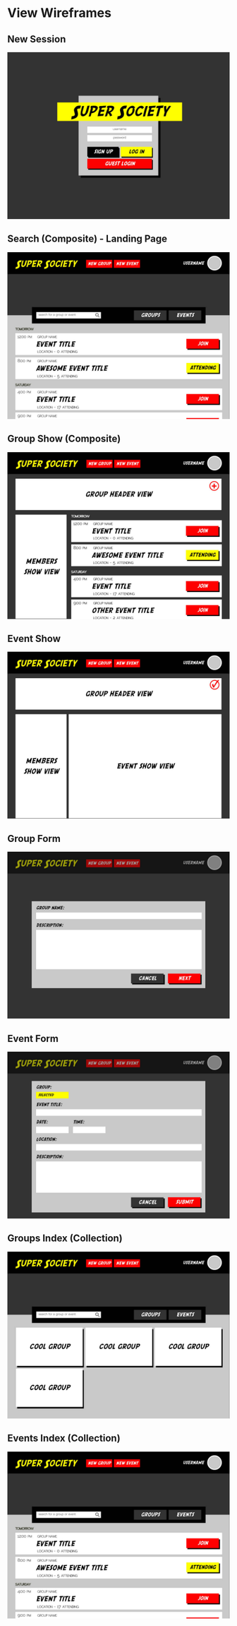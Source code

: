 # View Wireframes

## New Session
![new-session]

## Search (Composite) - Landing Page
![search]

## Group Show (Composite)
![group-show]

## Event Show
![event-show]

## Group Form
![group-form]

## Event Form
![event-form]

## Groups Index (Collection)
![groups-list]

## Events Index (Collection)
![events-list]


[new-session]: ./wireframes/new_session.jpg
[search]: ./wireframes/search_events.jpg
[group-show]: ./wireframes/group_events.jpg
[event-show]: ./wireframes/group_event.jpg
[group-form]: ./wireframes/group_form.jpg
[event-form]: ./wireframes/event_form.jpg
[groups-list]: ./wireframes/search_groups.jpg
[events-list]: ./wireframes/search_events.jpg
